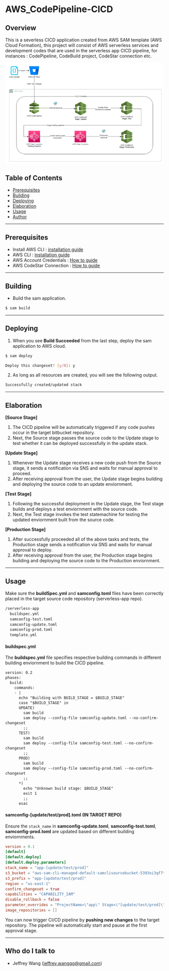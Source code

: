 # AWS_CodePipeline-CICD #

## Overview ##

This is a severless CICD application created from AWS SAM template (AWS Cloud Formation), this project will consist of AWS serverless services and development codes that are used in the serverless app CICD pipeline, for instances : CodePipeline, CodeBuild project, CodeStar connection etc.

![cicd_workflow.png](cicd_workflow.png)

## Table of Contents ##

- [Prerequisites](#prerequisites)
- [Building](#build)
- [Deploying](#deploy)
- [Elaboration](#elaboration)
- [Usage](#usage)
- [Author](#author)

---
## Prerequisites <a name = "prerequisites"></a> ##

* Install AWS CLI : [installation guide](https://docs.aws.amazon.com/cli/latest/userguide/getting-started-install.html)
* AWS CLI : [installation guide](https://docs.aws.amazon.com/cli/latest/userguide/getting-started-install.html)
* AWS Account Credentials : [How to guide](https://docs.aws.amazon.com/cli/latest/userguide/cli-configure-envvars.html)
* AWS CodeStar Connection : [How to guide](https://docs.aws.amazon.com/dtconsole/latest/userguide/connections-create-bitbucket.html)
---
## Building <a name = "build"></a> ##

* Build the sam application.

```bash
$ sam build
```

---
## Deploying <a name = "deploy"></a> ##

1. When you see **Build Succeeded** from the last step, deploy the sam application to AWS cloud.

```bash
$ sam deploy
```
```bash
Deploy this changeset? [y/N]: y
```
2. As long as all resources are created, you will see the following output.

```bash
Successfully created/updated stack
```

---
## Elaboration <a name = "elaboration"></a> ##

**[Source Stage]**
1. The CICD pipeline will be automatically triggered if any code pushes occur in the target bitbucket repository.
2. Next, the Source stage passes the source code to the Update stage to test whether it can be deployed successfully in the update stack.

**[Update Stage]**
1. Whenever the Update stage receives a new code push from the Source stage, it sends a notification via SNS and waits for manual approval to proceed.
2. After receiving approval from the user, the Update stage begins building and deploying the source code to an update enviornment.

**[Test Stage]**
1. Following the successful deployment in the Update stage, the Test stage builds and deploys a test enviornment with the source code.
2. Next, the Test stage invokes the test statemachine for testing the updated enviornment built from the source code.

**[Production Stage]**
1. After successfully proceeded all of the above tasks and tests, the Production stage sends a notification via SNS and waits for manual approval to deploy.
2. After receiving approval from the user, the Production stage begins building and deploying the source code to the Production enviornment.

---
## Usage <a name = "elaboration"></a> ##
Make sure the **buildSpec.yml** and **samconfig.toml** files have been correctly placed in the target source code repository (serverless-app repo).
```bash
/serverless-app
  buildspec.yml
  samconfig-test.toml
  samconfig-update.toml
  samconfig-prod.toml
  template.yml
```
#### buildspec.yml
The **buildspec.yml** file specifies respective building commands in different building enviornment to build the CICD pipeline.
```
version: 0.2
phases:
  build:
    commands:
    - |
      echo "Building with BUILD_STAGE = $BUILD_STAGE"
      case "$BUILD_STAGE" in
      UPDATE)
        sam build
        sam deploy --config-file samconfig-update.toml --no-confirm-changeset
        ;;
      TEST)
        sam build
        sam deploy --config-file samconfig-test.toml --no-confirm-changeset
        ;;
      PROD)
        sam build
        sam deploy --config-file samconfig-prod.toml --no-confirm-changeset
        ;;
      *)
        echo "Unknown build stage: $BUILD_STAGE"
        exit 1
        ;;
      esac
```
#### samconfig-[update/test/prod].toml (IN TARGET REPO)
Ensure the ```stack_name``` in **samconfig-update.toml**, **samconfig-test.toml**, **samconfig-prod.toml** are updated based on different building enviornments. 
```toml
version = 0.1
[default]
[default.deploy]
[default.deploy.parameters]
stack_name = "app-[update/test/prod]"
s3_bucket = "aws-sam-cli-managed-default-samclisourcebucket-5393oi3qf7t8"
s3_prefix = "app-[update/test/prod]"
region = "us-east-1"
confirm_changeset = true
capabilities = "CAPABILITY_IAM"
disable_rollback = false
parameter_overrides = "ProjectName=\"app\" Stage=\"[update/test/prod]\""
image_repositories = []
```
You can now trigger CI/CD pipeline by **pushing new changes** to the target repository. The pipeline will automatically start and pause at the first approval stage.

---
## Who do I talk to <a name = "author"></a> ##

* Jeffrey Wang (jeffrey.wanggg@gmail.com)
